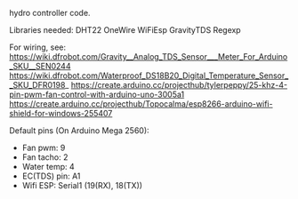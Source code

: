 hydro controller code.



Libraries needed:
DHT22
OneWire
WiFiEsp
GravityTDS
Regexp

For wiring, see:
https://wiki.dfrobot.com/Gravity__Analog_TDS_Sensor___Meter_For_Arduino_SKU__SEN0244
https://wiki.dfrobot.com/Waterproof_DS18B20_Digital_Temperature_Sensor__SKU_DFR0198_
https://create.arduino.cc/projecthub/tylerpeppy/25-khz-4-pin-pwm-fan-control-with-arduino-uno-3005a1
https://create.arduino.cc/projecthub/Topocalma/esp8266-arduino-wifi-shield-for-windows-255407

Default pins (On Arduino Mega 2560):
- Fan pwm: 9
- Fan tacho: 2
- Water temp: 4
- EC(TDS) pin: A1
- Wifi ESP: Serial1 (19(RX), 18(TX))
